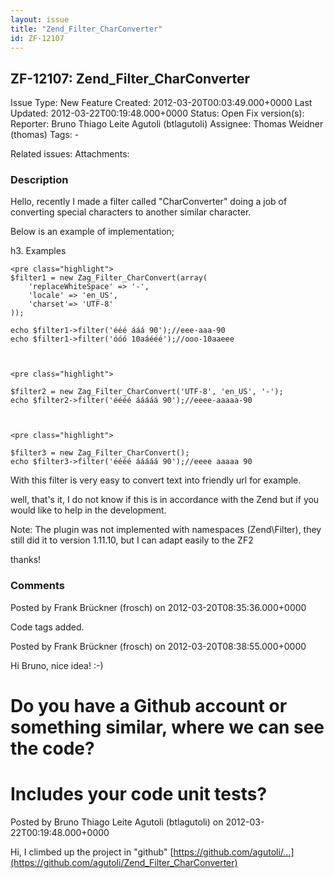 ```yaml
---
layout: issue
title: "Zend_Filter_CharConverter"
id: ZF-12107
---
```


ZF-12107: Zend\_Filter\_CharConverter
-------------------------------------

 Issue Type: New Feature Created: 2012-03-20T00:03:49.000+0000 Last Updated: 2012-03-22T00:19:48.000+0000 Status: Open Fix version(s): 
 Reporter:  Bruno Thiago Leite Agutoli (btlagutoli)  Assignee:  Thomas Weidner (thomas)  Tags: - 
 
 Related issues: 
 Attachments: 
### Description

Hello, recently I made a filter called "CharConverter" doing a job of converting special characters to another similar character.

Below is an example of implementation;

h3. Examples

 
    <pre class="highlight">
    $filter1 = new Zag_Filter_CharConvert(array( 
        'replaceWhiteSpace' => '-', 
        'locale' => 'en_US', 
        'charset'=> 'UTF-8' 
    )); 
    
    echo $filter1->filter('ééé ááá 90');//eee-aaa-90 
    echo $filter1->filter('óóó 10aáééé');//ooo-10aaeee 


 
    <pre class="highlight">
    
    $filter2 = new Zag_Filter_CharConvert('UTF-8', 'en_US', '-'); 
    echo $filter2->filter('éééé ááááá 90');//eeee-aaaaa-90


 
    <pre class="highlight">
    
    $filter3 = new Zag_Filter_CharConvert(); 
    echo $filter3->filter('éééé ááááá 90');//eeee aaaaa 90 


With this filter is very easy to convert text into friendly url for example.

well, that's it, I do not know if this is in accordance with the Zend but if you would like to help in the development.

Note: The plugin was not implemented with namespaces (Zend\\Filter), they still did it to version 1.11.10, but I can adapt easily to the ZF2

thanks!

 

 

### Comments

Posted by Frank Brückner (frosch) on 2012-03-20T08:35:36.000+0000

Code tags added.

 

 

Posted by Frank Brückner (frosch) on 2012-03-20T08:38:55.000+0000

Hi Bruno, nice idea! :-)

Do you have a Github account or something similar, where we can see the code?
=============================================================================

Includes your code unit tests?
==============================

 

 

Posted by Bruno Thiago Leite Agutoli (btlagutoli) on 2012-03-22T00:19:48.000+0000

Hi, I climbed up the project in "github" [https://github.com/agutoli/…](https://github.com/agutoli/Zend_Filter_CharConverter)

 

 
